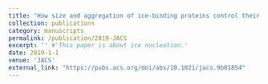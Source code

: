```yaml
---
title: "How size and aggregation of ice-binding proteins control their ice nucleation efficiency"
collection: publications
category: manuscripts
permalink: /publication/2019-JACS 
excerpt: '' #'This paper is about ice nucleation.'
date: 2019-1-1
venue: 'JACS'
external_link: "https://pubs.acs.org/doi/abs/10.1021/jacs.9b01854"
---
```


